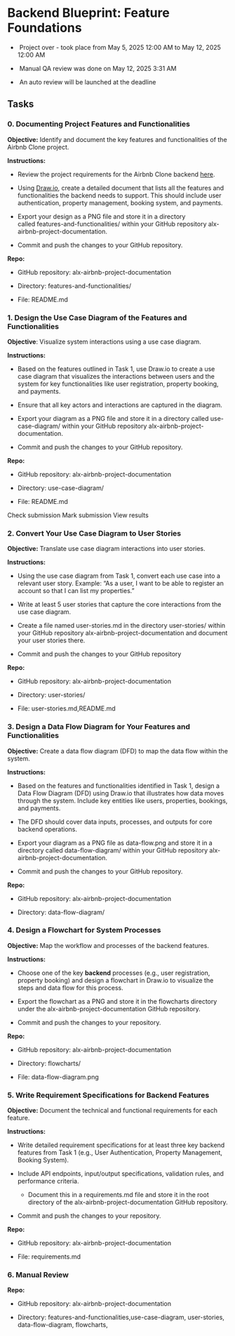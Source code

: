 Backend Blueprint: Feature Foundations
======================================

*    Project over - took place from May 5, 2025 12:00 AM to May 12, 2025 12:00 AM
    
*    Manual QA review was done on May 12, 2025 3:31 AM
    
*    An auto review will be launched at the deadline
    

Tasks
-----

### 0\. Documenting Project Features and Functionalities

**Objective:** Identify and document the key features and functionalities of the Airbnb Clone project.

**Instructions:**

*   Review the project requirements for the Airbnb Clone backend [here](https://savanna.alxafrica.com/rltoken/CN5nWELM11lIIvusZnWx3g).
    
*   Using [Draw.io](https://savanna.alxafrica.com/rltoken/C9c1zKT6CST6FiUa6r6jUg), create a detailed document that lists all the features and functionalities the backend needs to support. This should include user authentication, property management, booking system, and payments.
    
*   Export your design as a PNG file and store it in a directory called features-and-functionalities/ within your GitHub repository alx-airbnb-project-documentation.
    
*   Commit and push the changes to your GitHub repository.
    

**Repo:**

*   GitHub repository: alx-airbnb-project-documentation
    
*   Directory: features-and-functionalities/
    
*   File: README.md
    

### 1\. Design the Use Case Diagram of the Features and Functionalities

**Objective**: Visualize system interactions using a use case diagram.

**Instructions:**

*   Based on the features outlined in Task 1, use Draw.io to create a use case diagram that visualizes the interactions between users and the system for key functionalities like user registration, property booking, and payments.
    
*   Ensure that all key actors and interactions are captured in the diagram.
    
*   Export your diagram as a PNG file and store it in a directory called use-case-diagram/ within your GitHub repository alx-airbnb-project-documentation.
    
*   Commit and push the changes to your GitHub repository.
    

**Repo:**

*   GitHub repository: alx-airbnb-project-documentation
    
*   Directory: use-case-diagram/
    
*   File: README.md
    

Check submission Mark submission View results

### 2\. Convert Your Use Case Diagram to User Stories

**Objective:** Translate use case diagram interactions into user stories.

**Instructions:**

*   Using the use case diagram from Task 1, convert each use case into a relevant user story. Example: “As a user, I want to be able to register an account so that I can list my properties.”
    
*   Write at least 5 user stories that capture the core interactions from the use case diagram.
    
*   Create a file named user-stories.md in the directory user-stories/ within your GitHub repository alx-airbnb-project-documentation and document your user stories there.
    
*   Commit and push the changes to your GitHub repository
    

**Repo:**

*   GitHub repository: alx-airbnb-project-documentation
    
*   Directory: user-stories/
    
*   File: user-stories.md,README.md
    

### 3\. Design a Data Flow Diagram for Your Features and Functionalities

**Objective:** Create a data flow diagram (DFD) to map the data flow within the system.

**Instructions:**

*   Based on the features and functionalities identified in Task 1, design a Data Flow Diagram (DFD) using Draw.io that illustrates how data moves through the system. Include key entities like users, properties, bookings, and payments.
    
*   The DFD should cover data inputs, processes, and outputs for core backend operations.
    
*   Export your diagram as a PNG file as data-flow.png and store it in a directory called data-flow-diagram/ within your GitHub repository alx-airbnb-project-documentation.
    
*   Commit and push the changes to your GitHub repository.
    

**Repo:**

*   GitHub repository: alx-airbnb-project-documentation
    
*   Directory: data-flow-diagram/
    

### 4\. Design a Flowchart for System Processes

**Objective:** Map the workflow and processes of the backend features.

**Instructions:**

*   Choose one of the key **backend** processes (e.g., user registration, property booking) and design a flowchart in Draw.io to visualize the steps and data flow for this process.
    
*   Export the flowchart as a PNG and store it in the flowcharts directory under the alx-airbnb-project-documentation GitHub repository.
    
*   Commit and push the changes to your repository.
    

**Repo:**

*   GitHub repository: alx-airbnb-project-documentation
    
*   Directory: flowcharts/
    
*   File: data-flow-diagram.png
    

### 5\. Write Requirement Specifications for Backend Features

**Objective:** Document the technical and functional requirements for each feature.

**Instructions:**

*   Write detailed requirement specifications for at least three key backend features from Task 1 (e.g., User Authentication, Property Management, Booking System).
    
*   Include API endpoints, input/output specifications, validation rules, and performance criteria.
    
    *   Document this in a requirements.md file and store it in the root directory of the alx-airbnb-project-documentation GitHub repository.
        
*   Commit and push the changes to your repository.
    

**Repo:**

*   GitHub repository: alx-airbnb-project-documentation
    
*   File: requirements.md
    

### 6\. Manual Review

**Repo:**

*   GitHub repository: alx-airbnb-project-documentation
    
*   Directory: features-and-functionalities,use-case-diagram, user-stories, data-flow-diagram, flowcharts,
